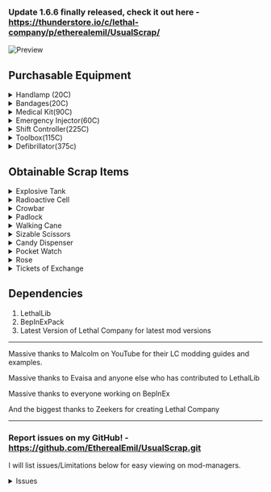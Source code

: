 ### Update 1.6.6 finally released, check it out here - https://thunderstore.io/c/lethal-company/p/etherealemil/UsualScrap/

![Preview](https://i.imgur.com/HRaqFR0.png)

## Purchasable Equipment
<details>
<summary>Handlamp (20C)</summary>

Costs 25 credits, Weighs 5

Compared to vanilla flashlights...

PROS

- The lamp lights up the area around the holder in a radius that is larger than a baby flashlight's light reaches but not as large as a pro-flashlight reaches in one direction.

- The lamp has a noticeably larger battery capacity than the pro-flashlight (It's battery can last almost the entire day when left on constantly).

CONS 

- The light produced by the lamp isn't as clear at long ranges as the pro-flashlight.

- The lamp's light is pretty bright if used in fog, gas, smoke, dust storms, etc..

Mod Issue - Mods messing with global lighting can drastically affect the Hand Lamp making it basically unusable. Haven't found a universal way to fix this issue unfortunately.

</details>

<details>
<summary>Bandages(20C)</summary>

Costs 20 credits, Weighs 1

Bandages are a 3 use consumable item that heals 20 health per use.

Compared to the Medical Kit, Bandages heal 60 health instantly, weighs less, and are cheap and disposable.

</details>

<details>
<summary>Medical Kit(90C)</summary>

Costs 90 credits, Weighs 3

The Medical Kit heals the user overtime when used. It has a limited amount of health it can heal at once (240) but will replenish its availbe health overtime.

Compared to Bandages, the Medical Kit can heal 2x the health (120) Bandages can heal (60) and can heal infinitely when given time to replenish.

</details>

<details>
<summary>Emergency Injector(60C)</summary>

Costs 60 credits, Weighs 1

When used, the Emergency Injector gives you a speed boost, boosts your sprint meter capacity, refills your stamina, and gives you a jump boost.

- The effect lasts for 1 minute. After 1 minute you will receive a severe slowness debuff and your stamina will be drained.
- If another injector is used while you already have the effect you will quickly take damage and the effect will not stack or be reapplied.

</details>


<details>
<summary>Shift Controller(225C)</summary>

Costs 225 credits, Weighs 4

The Shift Controller is a portable teleporter that saves your coordinates and can then teleport you back there as long as it has battery.

- The Shift Controller's saved coordinates are set when used the first time, the second use will teleport you back at the cost of some of its battery.
- The Shift Controller consumes battery slowly after your coordinates have been set.
- The saved coordinates are wiped when the controller is recharged.

Shift controller connectivity mechanic:
 - The Shift Controller's connectivity is based on how far you are from the saved location, the farther you are the lower the connectivity. With full connectivity the controller works as expected but when connectivity starts to lower the controller will begin to experience glitches. Glitches will wipe your saved location and prevent you from using the controller for a short time.

</details>


<details>
<summary>Toolbox(115C)</summary>

Costs 115 credits, Weighs 5

The Tool Box can be used to dismantle landmines and turrets and will produce scrap when done successfully.

- To dismantle a trap, look at it, press and hold the Left Click button, and listen for the sound effect playing, the sound means it's working. It is a bit wonky when crouching, when around weird geometry, or when the vanilla traps are changed (like bigger landmines).
- Landmines produce 1 piece of scrap and take 6 seconds to dismantle.
- Turrets produce 2-3 pieces of scrap and take 12 seconds to dismantle.

</details>

<details>
<summary>Defibrillator(375c)</summary>

Costs 375 credits, Weighs 3

The defibrillator uses power to revive up to 3 deceased employees.

- The defibrillator has a charge meter (Not related to power) on the side of it. The charge meter indicate how long you've held down the use button and it must be fully charged to revive a player.
- When the charge meter is full but you continue to hold the use button you can be ready to revive at a moments notice but keep in mind that the items power is constantly drained when charging.
- A power cost is used when you release the use button at full charge regardless of if a player was revived or not.

- Currently I've made players cut in half (butler, sizable scissors) impossible to revive. I may make more death types perma death or may just remove this, we shall see.

</details>

## Obtainable Scrap Items

<details>
<summary>Explosive Tank</summary>

High value, Weighs 32, Spawns anywhere rarely

Once the explosive tank is picked up, an internal timer will begin counting down to 0 which will then cause the tank to explode. The only way to deactivate the timer is by bringing the tank back to your ship safely.

- The internal timer can be any time around 3 minutes, better get moving!
- Hitting the tank with a melee weapon will cause it to explode. immediately.
- Each time the tank is dropped, its remaining time will be reduced by a percentage; On the third drop, the Tank will explode immediately.
- After being brought to the ship the Tank will be in a inactive state, stopping the timer. In the inactive state, Hitting it will still cause it to explode and it can be reactivated by dropping it a few times (Dropping it only causes a explosion while it is active).

Tips for survival - Take it first or take it last and know the way back to the ship, the last thing you want to do while carrying the tank is waste time being lost or wandering.

</details>

<details>
<summary>Radioactive Cell</summary>

High value, Weighs 18, Spawns anywhere rarely

The Radioactive Cell produces a sickly green light in a radius around it infinitely. When the cell is held, the holder will regularly take damage until they drop it or perish.

- The Cell inflicts ramping damage on a rough curve going from 5 to 20.

Tips for survival - The damage ramps based on how long you hold it continuously so just drop it to reset the damage ramp to take minimum damage, sometimes it's just safer to leave it behind.

</details>

<details>
<summary>Crowbar</summary>

Average value, Weighs 6.5, Spawns anywhere uncommonly

The Crowbar is a melee weapon that does normal damage but can open locked and unlocked doors by hitting them.

</details>

<details>
<summary>Padlock</summary>

Low Value, Weighs 1, Spawns anywhere uncommonly

The Padlock locks doors open or closed, nothing more.

</details>

<details>
<summary>Walking Cane</summary>

High value, Weighs 1, Spawns on S and above difficulty moons rarely

Increases your movement speed when held.

</details>

<details>
<summary>Sizable Scissors</summary>

High Value, Weighs 16, Spawns on S and above difficulty moons rarely

Sizable Scissors are a two handed scrap item that randomly damages it's holder only if they are sprinting.

- Every second or two while running a 4 sided dice is rolled that will deal 30 damage if a 1 is rolled.
</details>

<details>

<summary>Candy Dispenser</summary>

Average value, Weighs 12, Spawns on S and above difficulty moons rarely

The Candy Dispenser is a melee weapon that does 2x damage and will rarely drop a piece of candy when swinging it (1/25 chance each swing).

- The candy dropped by the dispenser is worth 10 (It looks blank on clients but is still worth ten, I will fix this eventually) and can be eaten to heal you while also giving you a very minor speed boost.
- The candy dispenser dropping candy is disabled in orbit and on moons that have no time cycle like the company building.

</details>

<details>

<summary>Pocket Watch</summary>

Average value, Weighs 3, Spawns on S and above difficulty moons rarely

The Pocket Watch tells it's time. nothing.

</details>


<details>

<summary>Rose</summary>

Average value, Weighs 1, Spawns on S and above difficulty moons rarely

The rose damages you a little when picked up or equipped.

- You will recieve a small slowness debuff everytime it damages you.

</details>

<details>

<summary>Tickets of Exchange</summary>

Low value/High Value, Weighs 1, Spawns on S and above difficulty moons

The Regular Ticket of Exchange is a common low value item that can be used ONCE to transform any item into a gift box, essentially exchanging it for something else.

The Golden Ticket of Exchange is extremely rare and high value item that does the same thing it predecessor does but will make FIVE gift boxs instead of one.

</details>

## Dependencies
1. LethalLib 
2. BepInExPack
3. Latest Version of Lethal Company for latest mod versions
---

Massive thanks to Malcolm on YouTube for their LC modding guides and examples.

Massive thanks to Evaisa and anyone else who has contributed to LethalLib

Massive thanks to everyone working on BepInEx

And the biggest thanks to Zeekers for creating Lethal Company

---

### Report issues on my GitHub! - https://github.com/EtherealEmil/UsualScrap.git
 I will list issues/Limitations below for easy viewing on mod-managers.

<details>
<summary>Issues</summary>

- Mods that mess with the world lighting can make some of the items insanely bright. I'll try to account for it when choosing the item effects but I can't fix it.

</details>

